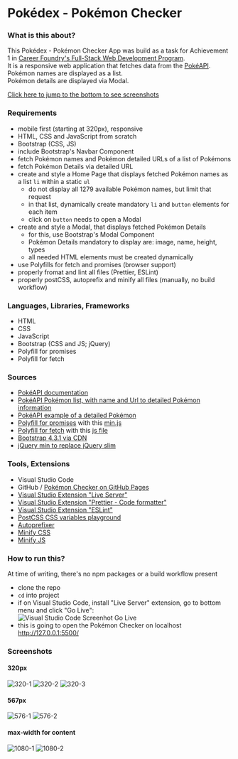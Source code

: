 # Pokédex - Pokémon Checker

### What is this about?

This Pokédex - Pokémon Checker App was build as a task for Achievement 1 in [Career Foundry's Full-Stack Web Development Program](https://careerfoundry.com/en/courses/become-a-web-developer/). <br>
It is a responsive web application that fetches data from the [PokéAPI](https://pokeapi.co/). <br>
Pokémon names are displayed as a list. <br>
Pokémon details are displayed via Modal.

[Click here to jump to the bottom to see screenshots](#Screenshots)

### Requirements

- mobile first (starting at 320px), responsive
- HTML, CSS and JavaScript from scratch
- Bootstrap (CSS, JS)
- include Bootstrap's Navbar Component
- fetch Pokémon names and Pokémon detailed URLs of a list of Pokémons
- fetch Pokémon Details via detailed URL
- create and style a Home Page that displays fetched Pokémon names as a list `li` within a static `ul`
  - do not display all 1279 available Pokémon names, but limit that request
  - in that list, dynamically create mandatory `li` and `button` elements for each item
  - click on `button` needs to open a Modal
- create and style a Modal, that displays fetched Pokémon Details
  - for this, use Bootstrap's Modal Component
  - Pokémon Details mandatory to display are: image, name, height, types
  - all needed HTML elements must be created dynamically
- use Polyfills for fetch and promises (browser support)
- properly fromat and lint all files (Prettier, ESLint)
- properly postCSS, autoprefix and minify all files (manually, no build workflow)

### Languages, Libraries, Frameworks

- HTML
- CSS
- JavaScript
- Bootstrap (CSS and JS; jQuery)
- Polyfill for promises
- Polyfill for fetch

### Sources

- [PokéAPI documentation](https://pokeapi.co/docs/v2)
- [PokéAPI Pokémon list, with name and Url to detailed Pokémon information](https://pokeapi.co/api/v2/pokemon/?limit=150)
- [PokéAPI example of a detailed Pokémon](https://pokeapi.co/api/v2/pokemon/1/)
- [Polyfill for promises](https://github.com/taylorhakes/promise-polyfill) with this [min.js](https://raw.githubusercontent.com/taylorhakes/promise-polyfill/master/dist/polyfill.min.js)
- [Polyfill for fetch](https://github.com/github/fetch) with this [js file](https://github.com/github/fetch/releases/download/v3.0.0/fetch.umd.js)
- [Bootstrap 4.3.1 via CDN](https://getbootstrap.com/docs/4.3/getting-started/introduction/#js)
- [jQuery min to replace jQuery slim](https://releases.jquery.com/)

### Tools, Extensions

- Visual Studio Code
- GitHub / [Pokémon Checker on GitHub Pages](https://ellypirelly.github.io/simple-pokedex-app/)
- [Visual Studio Extension "Live Server"](https://marketplace.visualstudio.com/items?itemName=ritwickdey.LiveServer)
- [Visual Studio Extension "Prettier - Code formatter"](https://marketplace.visualstudio.com/items?itemName=esbenp.prettier-vscode)
- [Visual Studio Extension "ESLint"](https://marketplace.visualstudio.com/items?itemName=dbaeumer.vscode-eslint)
- [PostCSS CSS variables playground](https://madlittlemods.github.io/postcss-css-variables/playground/)
- [Autoprefixer](http://autoprefixer.github.io/)
- [Minify CSS](https://www.toptal.com/developers/cssminifier)
- [Minify JS](https://www.toptal.com/developers/javascript-minifier)

### How to run this?

At time of writing, there's no npm packages or a build workflow present

- clone the repo
- `cd` into project
- if on Visual Studio Code, install "Live Server" extension, go to bottom menu and click "Go Live": <br>
  ![Visual Studio Code Screenhot Go Live](src/img/screenshots/screenshot-golive.png) <br>
- this is going to open the Pokémon Checker on localhost http://127.0.0.1:5500/

### Screenshots

#### 320px

![320-1](src/img/screenshots/320px-1.png)
![320-2](src/img/screenshots/320px-2.png)
![320-3](src/img/screenshots/320px-3.png) <br>

#### 567px

![576-1](src/img/screenshots/576px-1.png)
![576-2](src/img/screenshots/576px-2.png) <br>

#### max-width for content

![1080-1](src/img/screenshots/1080px-1.png)
![1080-2](src/img/screenshots/1080px-2.png)

